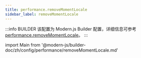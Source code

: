 ```yaml
---
title: performance.removeMomentLocale
sidebar_label: removeMomentLocale
---
```


:::info BUILDER
该配置为 Modern.js Builder 配置，详细信息可参考 [performance.removeMomentLocale](https://modernjs.dev/builder/zh/api/config-performance.html#performance-removemomentlocale)。
:::

import Main from '@modern-js/builder-doc/zh/config/performance/removeMomentLocale.md'

<Main />
